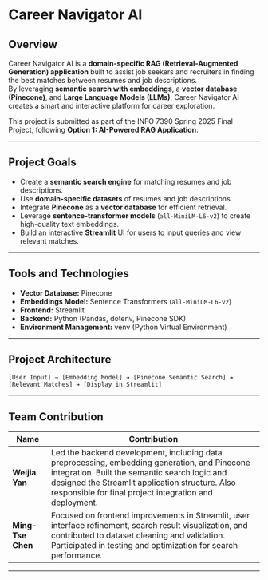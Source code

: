 # Career Navigator AI

## Overview

Career Navigator AI is a **domain-specific RAG (Retrieval-Augmented Generation) application** built to assist job seekers and recruiters in finding the best matches between resumes and job descriptions.  
By leveraging **semantic search with embeddings**, a **vector database (Pinecone)**, and **Large Language Models (LLMs)**, Career Navigator AI creates a smart and interactive platform for career exploration.

This project is submitted as part of the INFO 7390 Spring 2025 Final Project, following **Option 1: AI-Powered RAG Application**.

---

## Project Goals

- Create a **semantic search engine** for matching resumes and job descriptions.
- Use **domain-specific datasets** of resumes and job descriptions.
- Integrate **Pinecone** as a **vector database** for efficient retrieval.
- Leverage **sentence-transformer models** (`all-MiniLM-L6-v2`) to create high-quality text embeddings.
- Build an interactive **Streamlit** UI for users to input queries and view relevant matches.

---

## Tools and Technologies

- **Vector Database:** Pinecone
- **Embeddings Model:** Sentence Transformers (`all-MiniLM-L6-v2`)
- **Frontend:** Streamlit
- **Backend:** Python (Pandas, dotenv, Pinecone SDK)
- **Environment Management:** venv (Python Virtual Environment)

---

## Project Architecture

```plaintext
[User Input] ➔ [Embedding Model] ➔ [Pinecone Semantic Search] ➔ [Relevant Matches] ➔ [Display in Streamlit]
```

---

## Team Contribution

| Name | Contribution |
|------|--------------|
| **Weijia Yan** | Led the backend development, including data preprocessing, embedding generation, and Pinecone integration. Built the semantic search logic and designed the Streamlit application structure. Also responsible for final project integration and deployment. |
| **Ming-Tse Chen** | Focused on frontend improvements in Streamlit, user interface refinement, search result visualization, and contributed to dataset cleaning and validation. Participated in testing and optimization for search performance. |

---
